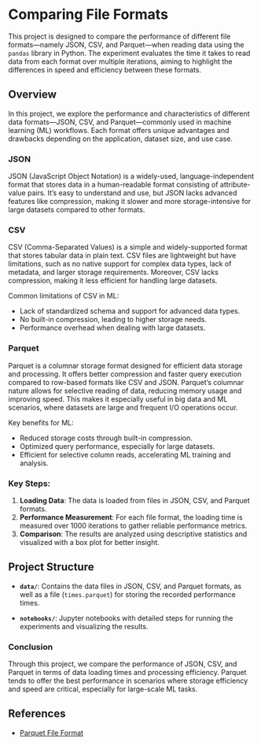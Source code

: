 # Comparing File Formats

This project is designed to compare the performance of different file formats—namely JSON, CSV, and Parquet—when reading data using the `pandas` library in Python. The experiment evaluates the time it takes to read data from each format over multiple iterations, aiming to highlight the differences in speed and efficiency between these formats.

## Overview

In this project, we explore the performance and characteristics of different data formats—JSON, CSV, and Parquet—commonly used in machine learning (ML) workflows. Each format offers unique advantages and drawbacks depending on the application, dataset size, and use case. 

### JSON

JSON (JavaScript Object Notation) is a widely-used, language-independent format that stores data in a human-readable format consisting of attribute-value pairs. It’s easy to understand and use, but JSON lacks advanced features like compression, making it slower and more storage-intensive for large datasets compared to other formats.

### CSV

CSV (Comma-Separated Values) is a simple and widely-supported format that stores tabular data in plain text. CSV files are lightweight but have limitations, such as no native support for complex data types, lack of metadata, and larger storage requirements. Moreover, CSV lacks compression, making it less efficient for handling large datasets. 

Common limitations of CSV in ML:
- Lack of standardized schema and support for advanced data types.
- No built-in compression, leading to higher storage needs.
- Performance overhead when dealing with large datasets.

### Parquet

Parquet is a columnar storage format designed for efficient data storage and processing. It offers better compression and faster query execution compared to row-based formats like CSV and JSON. Parquet’s columnar nature allows for selective reading of data, reducing memory usage and improving speed. This makes it especially useful in big data and ML scenarios, where datasets are large and frequent I/O operations occur.

Key benefits for ML:
- Reduced storage costs through built-in compression.
- Optimized query performance, especially for large datasets.
- Efficient for selective column reads, accelerating ML training and analysis.

### Key Steps:

1. **Loading Data**: The data is loaded from files in JSON, CSV, and Parquet formats.
2. **Performance Measurement**: For each file format, the loading time is measured over 1000 iterations to gather reliable performance metrics.
3. **Comparison**: The results are analyzed using descriptive statistics and visualized with a box plot for better insight.

## Project Structure

- **`data/`**: Contains the data files in JSON, CSV, and Parquet formats, as well as a file (`times.parquet`) for storing the recorded performance times.

- **`notebooks/`**: Jupyter notebooks with detailed steps for running the experiments and visualizing the results.

### Conclusion

Through this project, we compare the performance of JSON, CSV, and Parquet in terms of data loading times and processing efficiency. Parquet tends to offer the best performance in scenarios where storage efficiency and speed are critical, especially for large-scale ML tasks.

## References

- [Parquet File Format](https://parquet.apache.org/docs/file-format/)